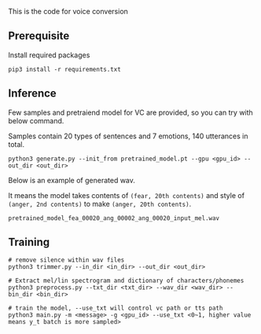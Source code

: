 This is the code for voice conversion



## Prerequisite

Install required packages 

```shell
pip3 install -r requirements.txt
```



## Inference

Few samples and pretraiend model for VC are provided, so you can try with below command.

Samples contain 20 types of sentences and 7 emotions, 140 utterances in total.

```shell
python3 generate.py --init_from pretrained_model.pt --gpu <gpu_id> --out_dir <out_dir>
```

Below is an example of generated wav.

It means the model takes contents of `(fear, 20th contents)` and style of `(anger, 2nd contents)` to make `(anger, 20th contents)`.

```shell
pretrained_model_fea_00020_ang_00002_ang_00020_input_mel.wav
```


## Training

```shell
# remove silence within wav files
python3 trimmer.py --in_dir <in_dir> --out_dir <out_dir>

# Extract mel/lin spectrogram and dictionary of characters/phonemes
python3 preprocess.py --txt_dir <txt_dir> --wav_dir <wav_dir> --bin_dir <bin_dir>

# train the model, --use_txt will control vc path or tts path
python3 main.py -m <message> -g <gpu_id> --use_txt <0~1, higher value means y_t batch is more sampled>
```

